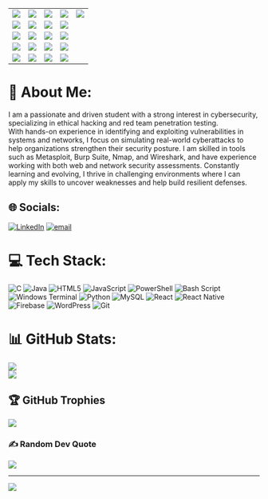 <table> <tr> <td><img src="https://img.shields.io/badge/Arch_Linux-1793D1?style=for-the-badge&logo=arch-linux&logoColor=white" /></td> <td><img src="https://img.shields.io/badge/Kali_Linux-557C94?style=for-the-badge&logo=kalilinux&logoColor=white" /></td> <td><img src="https://img.shields.io/badge/Wireshark-1679A7?style=for-the-badge&logo=wireshark&logoColor=white" /></td> <td><img src="https://img.shields.io/badge/TryHackMe-212C42?style=for-the-badge&logo=tryhackme&logoColor=red" /></td> <td><img src="https://img.shields.io/badge/Hack_The_Box-121212?style=for-the-badge&logo=hackthebox&logoColor=green" /></td> </tr> <tr> <td><img src="https://img.shields.io/badge/VMware-607078?style=for-the-badge&logo=vmware&logoColor=white" /></td> <td><img src="https://img.shields.io/badge/VirtualBox-183A61?style=for-the-badge&logo=virtualbox&logoColor=white" /></td> <td><img src="https://img.shields.io/badge/Nmap-214478?style=for-the-badge&logo=gnubash&logoColor=white" /></td> <td><img src="https://img.shields.io/badge/SQLMap-212121?style=for-the-badge&logo=python&logoColor=yellow" /></td> </tr> <tr> <td><img src="https://img.shields.io/badge/Metasploit-000000?style=for-the-badge&logo=metasploit&logoColor=white" /></td> <td><img src="https://img.shields.io/badge/Burp_Suite-F37324?style=for-the-badge&logo=burpsuite&logoColor=white" /></td> <td><img src="https://img.shields.io/badge/OWASP_ZAP-03252B?style=for-the-badge&logo=owasp&logoColor=white" /></td> <td><img src="https://img.shields.io/badge/John_the_Ripper-000000?style=for-the-badge&logo=gnu-privacy-guard&logoColor=white" /></td> </tr> <tr> <td><img src="https://img.shields.io/badge/Hydra-222222?style=for-the-badge&logo=hackaday&logoColor=green" /></td> <td><img src="https://img.shields.io/badge/Aircrack--ng-FF6600?style=for-the-badge&logo=wifi&logoColor=white" /></td> <td><img src="https://img.shields.io/badge/Netcat-444444?style=for-the-badge&logo=gnu-bash&logoColor=white" /></td> <td><img src="https://img.shields.io/badge/Nikto-DD0031?style=for-the-badge&logo=webhint&logoColor=white" /></td> </tr> <tr> <td><img src="https://img.shields.io/badge/Dirb-333333?style=for-the-badge&logo=hackclub&logoColor=white" /></td> <td><img src="https://img.shields.io/badge/Dirbuster-333333?style=for-the-badge&logo=apache&logoColor=white" /></td> <td><img src="https://img.shields.io/badge/PowerShell-5391FE?style=for-the-badge&logo=powershell&logoColor=white" /></td> <td><img src="https://img.shields.io/badge/Bash-121011?style=for-the-badge&logo=gnubash&logoColor=white" /></td> </tr> </table>




# 💫 About Me:
I am a passionate and driven student with a strong interest in cybersecurity, specializing in ethical hacking and red team penetration testing. <br>With hands-on experience in identifying and exploiting vulnerabilities in systems and networks, I focus on simulating real-world cyberattacks to help organizations strengthen their security posture. I am skilled in tools such as Metasploit, Burp Suite, Nmap, and Wireshark, and have experience working with both web and network security assessments. Constantly learning and evolving, I thrive in challenging environments where I can apply my skills to uncover weaknesses and help build resilient defenses.


## 🌐 Socials:
[![LinkedIn](https://img.shields.io/badge/LinkedIn-%230077B5.svg?logo=linkedin&logoColor=white)](https://linkedin.com/in/bishalpoudel) [![email](https://img.shields.io/badge/Email-D14836?logo=gmail&logoColor=white)](mailto:bishalpoudel884@gmail.com) 

# 💻 Tech Stack:
![C](https://img.shields.io/badge/c-%2300599C.svg?style=for-the-badge&logo=c&logoColor=white) ![Java](https://img.shields.io/badge/java-%23ED8B00.svg?style=for-the-badge&logo=openjdk&logoColor=white) ![HTML5](https://img.shields.io/badge/html5-%23E34F26.svg?style=for-the-badge&logo=html5&logoColor=white) ![JavaScript](https://img.shields.io/badge/javascript-%23323330.svg?style=for-the-badge&logo=javascript&logoColor=%23F7DF1E) ![PowerShell](https://img.shields.io/badge/PowerShell-%235391FE.svg?style=for-the-badge&logo=powershell&logoColor=white) ![Bash Script](https://img.shields.io/badge/bash_script-%23121011.svg?style=for-the-badge&logo=gnu-bash&logoColor=white) ![Windows Terminal](https://img.shields.io/badge/Windows%20Terminal-%234D4D4D.svg?style=for-the-badge&logo=windows-terminal&logoColor=white) ![Python](https://img.shields.io/badge/python-3670A0?style=for-the-badge&logo=python&logoColor=ffdd54) ![MySQL](https://img.shields.io/badge/mysql-4479A1.svg?style=for-the-badge&logo=mysql&logoColor=white) ![React](https://img.shields.io/badge/react-%2320232a.svg?style=for-the-badge&logo=react&logoColor=%2361DAFB) ![React Native](https://img.shields.io/badge/react_native-%2320232a.svg?style=for-the-badge&logo=react&logoColor=%2361DAFB) ![Firebase](https://img.shields.io/badge/firebase-%23039BE5.svg?style=for-the-badge&logo=firebase) ![WordPress](https://img.shields.io/badge/WordPress-%23117AC9.svg?style=for-the-badge&logo=WordPress&logoColor=white) ![Git](https://img.shields.io/badge/git-%23F05033.svg?style=for-the-badge&logo=git&logoColor=white)

# 📊 GitHub Stats:
![](https://nirzak-streak-stats.vercel.app/?user=BishalPoudel-1&theme=dark&hide_border=false)<br/>
![](https://github-readme-stats.vercel.app/api/top-langs/?username=BishalPoudel-1&theme=dark&hide_border=false&include_all_commits=true&count_private=true&layout=compact)


## 🏆 GitHub Trophies
![](https://github-profile-trophy.vercel.app/?username=BishalPoudel-1&theme=radical&no-frame=false&no-bg=true&margin-w=4)

### ✍️ Random Dev Quote
![](https://quotes-github-readme.vercel.app/api?type=horizontal&theme=radical)

---
[![](https://visitcount.itsvg.in/api?id=BishalPoudel-1&icon=0&color=0)](https://visitcount.itsvg.in)

<!-- Proudly created with GPRM ( https://gprm.itsvg.in ) -->
